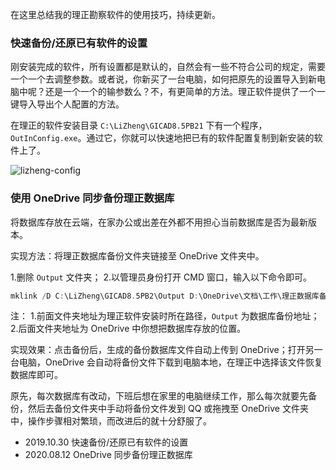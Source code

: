 
在这里总结我的理正勘察软件的使用技巧，持续更新。

### 快速备份/还原已有软件的设置

刚安装完成的软件，所有设置都是默认的，自然会有一些不符合公司的规定，需要一个一个去调整参数。或者说，你新买了一台电脑，如何把原先的设置导入到新电脑中呢？还是一个一个的输参数么？不，有更简单的方法。理正软件提供了一个一键导入导出个人配置的方法。

在理正的软件安装目录 `C:\LiZheng\GICAD8.5PB21` 下有一个程序，`OutInConfig.exe`。通过它，你就可以快速地把已有的软件配置复制到新安装的软件上了。

![lizheng-config](https://cdn.jsdelivr.net/gh/joeyliu6/Blogger@master/static_files/iljw/img/large/20191030171055.png)

### 使用 OneDrive 同步备份理正数据库

将数据库存放在云端，在家办公或出差在外都不用担心当前数据库是否为最新版本。

实现方法：将理正数据库备份文件夹链接至 OneDrive 文件夹中。

1.删除 `Output` 文件夹；
2.以管理员身份打开 CMD 窗口，输入以下命令即可。

```powershell
mklink /D C:\LiZheng\GICAD8.5PB2\Output D:\OneDrive\文档\工作\理正数据库备份
```

注：
1.前面文件夹地址为理正软件安装时所在路径，`Output` 为数据库备份地址；
2.后面文件夹地址为 OneDrive 中你想把数据库存放的位置。

实现效果：点击备份后，生成的备份数据库文件自动上传到 OneDrive；打开另一台电脑，OneDrive 会自动将备份文件下载到电脑本地，在理正中选择该文件恢复数据库即可。

原先，每次数据库有改动，下班后想在家里的电脑继续工作，那么每次就要先备份，然后去备份文件夹中手动将备份文件发到 QQ 或拖拽至 OneDrive 文件夹中，操作步骤相对繁琐，而改进后的就十分舒服了。

- 2019.10.30 快速备份/还原已有软件的设置
- 2020.08.12 OneDrive 同步备份理正数据库
<!--stackedit_data:
eyJwcm9wZXJ0aWVzIjoidGFnczog55CG5q2jXG4iLCJoaXN0b3
J5IjpbMzM3MTY3OTg2LC04NTU5NTAxMDBdfQ==
-->